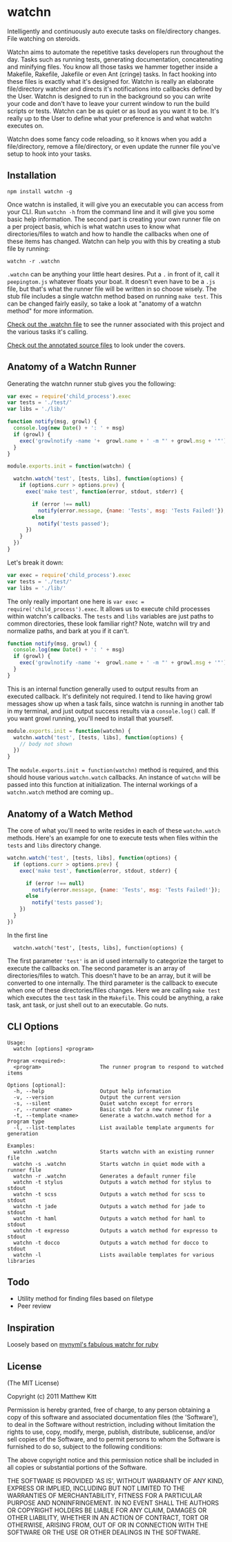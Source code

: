 
# watchn

Intelligently and continuously auto execute tasks on file/directory changes. File watching on steroids.

Watchn aims to automate the repetitive tasks developers run throughout the day. Tasks such as running tests, generating documentation, concatenating and minifying files. You know all those tasks we hammer together inside a Makefile, Rakefile, Jakefile or even Ant (cringe) tasks. In fact hooking into these files is exactly what it's designed for. Watchn is really an elaborate file/directory watcher and directs it's notifications into callbacks defined by the User. Watchn is designed to run in the background so you can write your code and don't have to leave your current window to run the build scripts or tests. Watchn can be as quiet or as loud as you want it to be. It's really up to the User to define what your preference is and what watchn executes on.

Watchn does some fancy code reloading, so it knows when you add a file/directory, remove a file/directory, or even update the runner file you've setup to hook into your tasks.


## Installation

    npm install watchn -g

Once watchn is installed, it will give you an executable you can access from your CLI. Run `watchn -h` from the command line and it will give you some basic help information. The second part is creating your own runner file on a per project basis, which is what watchn uses to know what directories/files to watch and how to handle the callbacks when one of these items has changed. Watchn can help you with this by creating a stub file by running:

    watchn -r .watchn

`.watchn` can be anything your little heart desires. Put a `.` in front of it, call it `peepingtom.js` whatever floats your boat. It doesn't even have to be a `.js` file, but that's what the runner file will be written in so choose wisely. The stub file includes a single watchn method based on running `make test`. This can be changed fairly easily, so take a look at "anatomy of a watchn method" for more information.

[Check out the .watchn file](https://github.com/mkitt/watchn/blob/master/.watchn) to see the runner associated with this project and the various tasks it's calling.

[Check out the annotated source files](http://mkitt.github.com/watchn/watchn.html) to look under the covers.


## Anatomy of a Watchn Runner

Generating the watchn runner stub gives you the following:

```javascript
var exec = require('child_process').exec
var tests = './test/'
var libs = './lib/'

function notify(msg, growl) {
  console.log(new Date() + ': ' + msg)
  if (growl) {
    exec('growlnotify -name '+  growl.name + ' -m "' + growl.msg + '"')
  }
}

module.exports.init = function(watchn) {

  watchn.watch('test', [tests, libs], function(options) {
    if (options.curr > options.prev) {
      exec('make test', function(error, stdout, stderr) {

        if (error !== null)
          notify(error.message, {name: 'Tests', msg: 'Tests Failed!'});
        else
          notify('tests passed');
      })
    }
  })
}
```

Let's break it down:

```javascript
var exec = require('child_process').exec
var tests = './test/'
var libs = './lib/'
```

The only really important one here is `var exec = require('child_process').exec`. It allows us to execute child processes within watchn's callbacks. The `tests` and `libs` variables are just paths to common directories, these look familiar right? Note, watchn will try and normalize paths, and bark at you if it can't. 

```javascript
function notify(msg, growl) {
  console.log(new Date() + ': ' + msg)
  if (growl) {
    exec('growlnotify -name '+  growl.name + ' -m "' + growl.msg + '"')
  }
}
```

This is an internal function generally used to output results from an executed callback. It's definitely not required. I tend to like having growl messages show up when a task fails, since watchn is running in another tab in my terminal, and just output success results via a `console.log()` call. If you want growl running, you'll need to install that yourself.

```javascript
module.exports.init = function(watchn) {
  watchn.watch('test', [tests, libs], function(options) {
    // body not shown
  })
}
```

The `module.exports.init = function(watchn)` method is required, and this should house various `watchn.watch` callbacks. An instance of `watchn` will be passed into this function at initialization. The internal workings of a `watchn.watch` method are coming up..


## Anatomy of a Watch Method

The core of what you'll need to write resides in each of these `watchn.watch` methods. Here's an example for one to execute tests when files within the `tests` and `libs` directory change.

```javascript
watchn.watch('test', [tests, libs], function(options) {
  if (options.curr > options.prev) {
    exec('make test', function(error, stdout, stderr) {

      if (error !== null)
        notify(error.message, {name: 'Tests', msg: 'Tests Failed!'});
      else
        notify('tests passed');
    })
  }
})
```
In the first line

      watchn.watch('test', [tests, libs], function(options) {

The first parameter `'test'` is an id used internally to categorize the target to execute the callbacks on. The second parameter is an array of directories/files to watch. This doesn't have to be an array, but it will be converted to one internally. The third parameter is the callback to execute when one of these directories/files changes. Here we are calling `make test` which executes the `test` task in the `Makefile`. This could be anything, a rake task, ant task, or just shell out to an executable. Go nuts.


## CLI Options

    Usage:
      watchn [options] <program>

    Program <required>:
      <program>                   The runner program to respond to watched items

    Options [optional]:
      -h, --help                  Output help information
      -v, --version               Output the current version
      -s, --silent                Quiet watchn except for errors
      -r, --runner <name>         Basic stub for a new runner file
      -t, --template <name>       Generate a watchn.watch method for a program type
      -l, --list-templates        List available template arguments for generation

    Examples:
      watchn .watchn              Starts watchn with an existing runner file
      watchn -s .watchn           Starts watchn in quiet mode with a runner file
      watchn -r .watchn           Generates a default runner file
      watchn -t stylus            Outputs a watch method for stylus to stdout
      watchn -t scss              Outputs a watch method for scss to stdout
      watchn -t jade              Outputs a watch method for jade to stdout
      watchn -t haml              Outputs a watch method for haml to stdout
      watchn -t expresso          Outputs a watch method for expresso to stdout
      watchn -t docco             Outputs a watch method for docco to stdout
      watchn -l                   Lists available templates for various libraries

## Todo

- Utility method for finding files based on filetype
- Peer review


## Inspiration

Loosely based on [mynyml's fabulous watchr for ruby](http://mynyml.com/ruby/flexible-continuous-testing)


## License

(The MIT License)

Copyright (c) 2011 Matthew Kitt

Permission is hereby granted, free of charge, to any person obtaining
a copy of this software and associated documentation files (the
'Software'), to deal in the Software without restriction, including
without limitation the rights to use, copy, modify, merge, publish,
distribute, sublicense, and/or sell copies of the Software, and to
permit persons to whom the Software is furnished to do so, subject to
the following conditions:

The above copyright notice and this permission notice shall be
included in all copies or substantial portions of the Software.

THE SOFTWARE IS PROVIDED 'AS IS', WITHOUT WARRANTY OF ANY KIND,
EXPRESS OR IMPLIED, INCLUDING BUT NOT LIMITED TO THE WARRANTIES OF
MERCHANTABILITY, FITNESS FOR A PARTICULAR PURPOSE AND NONINFRINGEMENT.
IN NO EVENT SHALL THE AUTHORS OR COPYRIGHT HOLDERS BE LIABLE FOR ANY
CLAIM, DAMAGES OR OTHER LIABILITY, WHETHER IN AN ACTION OF CONTRACT,
TORT OR OTHERWISE, ARISING FROM, OUT OF OR IN CONNECTION WITH THE
SOFTWARE OR THE USE OR OTHER DEALINGS IN THE SOFTWARE.

